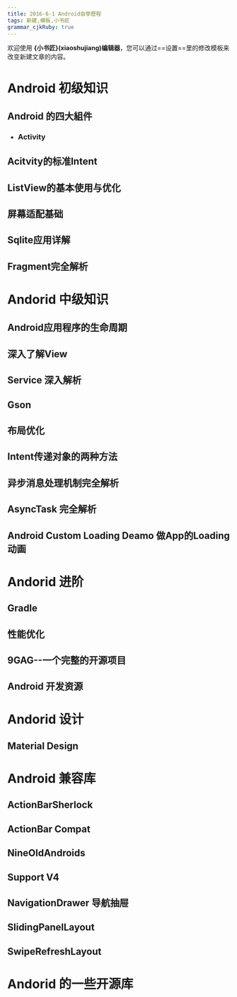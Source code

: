 ```yaml
---
title: 2016-6-1 Android自學歷程
tags: 新建,模板,小书匠
grammar_cjkRuby: true
---
```



欢迎使用 **{小书匠}(xiaoshujiang)编辑器**，您可以通过==设置==里的修改模板来改变新建文章的内容。

# Android 初级知识

## Android 的四大組件

* ### Activity


## Acitvity的标准Intent

    
## ListView的基本使用与优化


## 屏幕适配基础

## Sqlite应用详解

## Fragment完全解析

# Andorid 中级知识

## Android应用程序的生命周期

## 深入了解View

## Service 深入解析

## Gson

## 布局优化

## Intent传递对象的两种方法

## 异步消息处理机制完全解析

## AsyncTask 完全解析

## Android Custom Loading Deamo 做App的Loading动画

# Andorid 进阶

## Gradle

## 性能优化

## 9GAG--一个完整的开源项目

## Android 开发资源

# Andorid 设计

## Material Design

# Android 兼容库

## ActionBarSherlock

## ActionBar Compat

## NineOldAndroids

## Support V4

## NavigationDrawer 导航抽屉

## SlidingPanelLayout

## SwipeRefreshLayout

# Andorid 的一些开源库

#